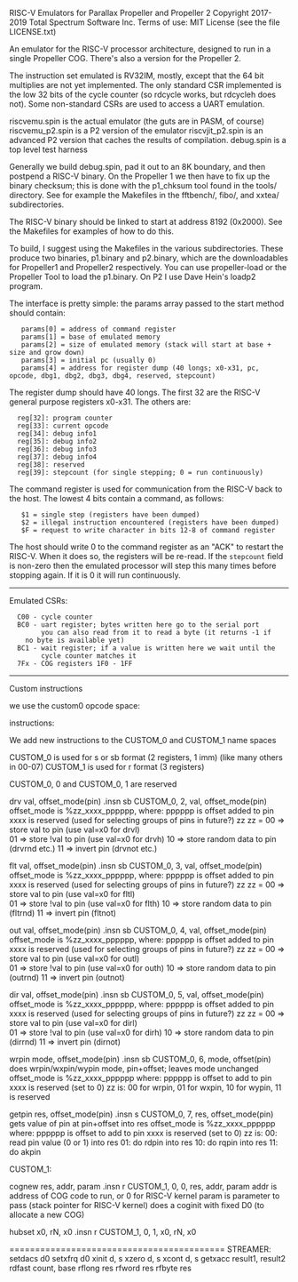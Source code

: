 RISC-V Emulators for Parallax Propeller and Propeller 2
Copyright 2017-2019 Total Spectrum Software Inc.
Terms of use: MIT License (see the file LICENSE.txt)

An emulator for the RISC-V processor architecture, designed to run
in a single Propeller COG. There's also a version for the Propeller 2.

The instruction set emulated is RV32IM, mostly, except that the 64 bit
multiplies are not yet implemented. The only standard CSR implemented is
the low 32 bits of the cycle counter (so rdcycle works, but rdcycleh does
not). Some non-standard CSRs are used to access a UART emulation.

riscvemu.spin is the actual emulator (the guts are in PASM, of course)
riscvemu_p2.spin is a P2 version of the emulator
riscvjit_p2.spin is an advanced P2 version that caches the results of
    compilation.
debug.spin is a top level test harness

Generally we build debug.spin, pad it out to an 8K boundary, and then
postpend a RISC-V binary. On the Propeller 1 we then have to fix up
the binary checksum; this is done with the p1_chksum tool found in
the tools/ directory. See for example the Makefiles
in the fftbench/, fibo/, and xxtea/ subdirectories.

The RISC-V binary should be linked to start at address 8192 (0x2000).
See the Makefiles for examples of how to do this.

To build, I suggest using the Makefiles in the various subdirectories.
These produce two binaries, p1.binary and p2.binary, which are the
downloadables for Propeller1 and Propeller2 respectively. You can use
propeller-load or the Propeller Tool to load the p1.binary. On
P2 I use Dave Hein's loadp2 program.

The interface is pretty simple: the params array passed to the start
method should contain:
```   
   params[0] = address of command register
   params[1] = base of emulated memory
   params[2] = size of emulated memory (stack will start at base + size and grow down)
   params[3] = initial pc (usually 0)
   params[4] = address for register dump (40 longs; x0-x31, pc, opcode, dbg1, dbg2, dbg3, dbg4, reserved, stepcount)
```

The register dump should have 40 longs. The first 32 are the RISC-V general
purpose registers x0-x31. The others are:
```
  reg[32]: program counter
  reg[33]: current opcode
  reg[34]: debug info1
  reg[35]: debug info2
  reg[36]: debug info3
  reg[37]: debug info4
  reg[38]: reserved
  reg[39]: stepcount (for single stepping; 0 = run continuously)
```

The command register is used for communication from the RISC-V back to the host.
The lowest 4 bits contain a command, as follows:
```
   $1 = single step (registers have been dumped)
   $2 = illegal instruction encountered (registers have been dumped)
   $F = request to write character in bits 12-8 of command register
```

The host should write 0 to the command register as an "ACK" to restart
the RISC-V. When it does so, the registers will be re-read. If the
`stepcount` field is non-zero then the emulated processor will step
this many times before stopping again. If it is 0 it will run continuously.
   
---------------------------------------------------------------------
Emulated CSRs:
```
  C00 - cycle counter
  BC0 - uart register; bytes written here go to the serial port
        you can also read from it to read a byte (it returns -1 if
	no byte is available yet)
  BC1 - wait register; if a value is written here we wait until the
        cycle counter matches it
  7Fx - COG registers 1F0 - 1FF
```
----------------------------------------------------------------------
Custom instructions

we use the custom0 opcode space:

instructions:

We add new instructions to the CUSTOM_0 and CUSTOM_1 name spaces

CUSTOM_0 is used for s or sb format (2 registers, 1 imm) (like many others in 00-07)
CUSTOM_1 is used for r format (3 registers)

CUSTOM_0, 0 and CUSTOM_0, 1 are reserved

drv val, offset_mode(pin)
   .insn sb  CUSTOM_0, 2, val, offset_mode(pin)
   offset_mode is %zz_xxxx_pppppp, where:
        pppppp is offset added to pin
	xxxx is reserved (used for selecting groups of pins in future?)
	zz
           zz = 00 => store val to pin (use val=x0 for drvl)     
		01 => store !val to pin (use val=x0 for drvh)
	        10 => store random data to pin (drvrnd etc.)
		11 => invert pin (drvnot etc.)
		
flt val, offset_mode(pin)
   .insn sb  CUSTOM_0, 3, val, offset_mode(pin)
   offset_mode is %zz_xxxx_pppppp, where:
        pppppp is offset added to pin
	xxxx is reserved (used for selecting groups of pins in future?)
	zz
           zz = 00 => store val to pin (use val=x0 for fltl)     
		01 => store !val to pin (use val=x0 for flth)
	        10 => store random data to pin (fltrnd)
		11 => invert pin (fltnot)
		
out val, offset_mode(pin)
   .insn sb  CUSTOM_0, 4, val, offset_mode(pin)
   offset_mode is %zz_xxxx_pppppp, where:
        pppppp is offset added to pin
	xxxx is reserved (used for selecting groups of pins in future?)
	zz
           zz = 00 => store val to pin (use val=x0 for outl)     
		01 => store !val to pin (use val=x0 for outh)
	        10 => store random data to pin (outrnd)
		11 => invert pin (outnot)
		
dir val, offset_mode(pin)
   .insn sb  CUSTOM_0, 5, val, offset_mode(pin)
   offset_mode is %zz_xxxx_pppppp, where:
        pppppp is offset added to pin
	xxxx is reserved (used for selecting groups of pins in future?)
	zz
           zz = 00 => store val to pin (use val=x0 for dirl)     
		01 => store !val to pin (use val=x0 for dirh)
	        10 => store random data to pin (dirrnd)
		11 => invert pin (dirnot)
		
wrpin  mode, offset_mode(pin)
   .insn sb CUSTOM_0, 6, mode, offset(pin)
   does wrpin/wxpin/wypin mode, pin+offset; leaves mode unchanged
   offset_mode is %zz_xxxx_pppppp where:
       pppppp is offset to add to pin
       xxxx is reserved (set to 0)
       zz is: 00 for wrpin, 01 for wxpin, 10 for wypin, 11 is reserved
       
getpin res, offset_mode(pin)
   .insn s CUSTOM_0, 7, res, offset_mode(pin)
   gets value of pin at pin+offset into res
   offset_mode is %zz_xxxx_pppppp where:
       pppppp is offset to add to pin
       xxxx is reserved (set to 0)
       zz is:
         00: read pin value (0 or 1) into res
	 01: do rdpin into res
	 10: do rqpin into res
	 11: do akpin

   
CUSTOM_1:

cognew res, addr, param
   .insn r CUSTOM_1, 0, 0, res, addr, param
   addr is address of COG code to run, or 0 for RISC-V kernel
   param is parameter to pass (stack pointer for RISC-V kernel)
   does a coginit with fixed D0 (to allocate a new COG)
   
hubset x0, rN, x0
   .insn r CUSTOM_1, 0, 1, x0, rN, x0
   

 ==========================================
 STREAMER:
 setdacs d0
 setxfrq d0
 xinit d, s
 xzero d, s
 xcont d, s
 getxacc result1, result2
 rdfast count, base
 rflong res
 rfword res
 rfbyte res
 